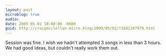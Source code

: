 ```yaml
---
layout: post
microblog: true
audio: 
date: 2009-05-01 18:00:00 -0600
guid: http://craigmcclellan.micro.blog/2009/05/02/t1682267979.html
---
```

Session was fine.  I wish we hadn't attempted 3 songs in less than 3 hours.  We had good ideas, but couldn't really work them out.
